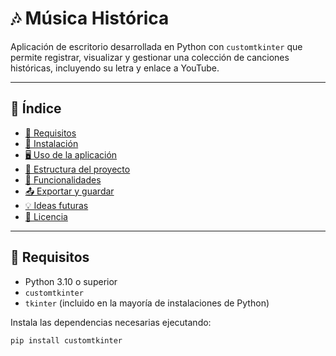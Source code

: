 # 🎶 Música Histórica

Aplicación de escritorio desarrollada en Python con `customtkinter` que permite registrar, visualizar y gestionar una colección de canciones históricas, incluyendo su letra y enlace a YouTube.

---

## 📂 Índice

- [🔧 Requisitos](#-requisitos)
- [🚀 Instalación](#-instalación)
- [🖥️ Uso de la aplicación](#-uso-de-la-aplicación)
- [🧩 Estructura del proyecto](#-estructura-del-proyecto)
- [📌 Funcionalidades](#-funcionalidades)
- [📤 Exportar y guardar](#-exportar-y-guardar)
- [💡 Ideas futuras](#-ideas-futuras)
- [📄 Licencia](#-licencia)

---

## 🔧 Requisitos

- Python 3.10 o superior
- `customtkinter`
- `tkinter` (incluido en la mayoría de instalaciones de Python)

Instala las dependencias necesarias ejecutando:

```bash
pip install customtkinter
